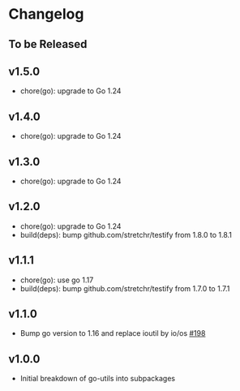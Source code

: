 # Changelog

## To be Released

## v1.5.0

* chore(go): upgrade to Go 1.24

## v1.4.0

* chore(go): upgrade to Go 1.24

## v1.3.0

* chore(go): upgrade to Go 1.24

## v1.2.0

* chore(go): upgrade to Go 1.24
* build(deps): bump github.com/stretchr/testify from 1.8.0 to 1.8.1

## v1.1.1

* chore(go): use go 1.17
* build(deps): bump github.com/stretchr/testify from 1.7.0 to 1.7.1

## v1.1.0

* Bump go version to 1.16 and replace ioutil by io/os [#198](https://github.com/Scalingo/go-utils/pull/198)

## v1.0.0

* Initial breakdown of go-utils into subpackages
